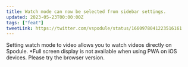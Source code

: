 ```yaml
---
title: Watch mode can now be selected from sidebar settings.
updated: 2023-05-23T00:00:00Z
tags: ["feat"]
tweetLink: https://twitter.com/vspodule/status/1660978041223516161
---
```


Setting watch mode to video allows you to watch videos directly on Spodule. *Full screen display is not available when using PWA on iOS devices. Please try the browser version.